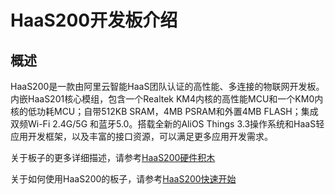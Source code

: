 # HaaS200开发板介绍

## 概述
HaaS200是一款由阿里云智能HaaS团队认证的高性能、多连接的物联网开发板。内嵌HaaS201核心模组，包含一个Realtek KM4内核的高性能MCU和一个KM0内核的低功耗MCU；自带512KB SRAM，4MB PSRAM和外置4MB FLASH；集成双频Wi-Fi 2.4G/5G 和蓝牙5.0。搭载全新的AliOS Things 3.3操作系统和HaaS轻应用开发框架，以及丰富的接口资源，可以满足更多应用开发需求。

关于板子的更多详细描述，请参考[HaaS200硬件积木](https://haas.iot.aliyun.com/solution/detail/hardware?versionId=800C8F815768381600000001&dataId=800C8F8157683816)

关于如何使用HaaS200的板子，请参考[HaaS200快速开始](https://haas.iot.aliyun.com/aliosthings/haas200_quick_start.html)
